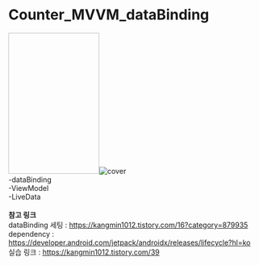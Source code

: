 # Counter_MVVM_dataBinding
<img height="280" width="180">![cover](https://user-images.githubusercontent.com/89306567/148781458-4087b393-cae3-4951-bd13-9ca17fbe1025.png)</img>
</br>
-dataBinding</br>
-ViewModel</br>
-LiveData</br>
</br>
**참고 링크**</br>
dataBinding 세팅 : https://kangmin1012.tistory.com/16?category=879935</br>
dependency : https://developer.android.com/jetpack/androidx/releases/lifecycle?hl=ko</br>
실습 링크 : https://kangmin1012.tistory.com/39</br>

